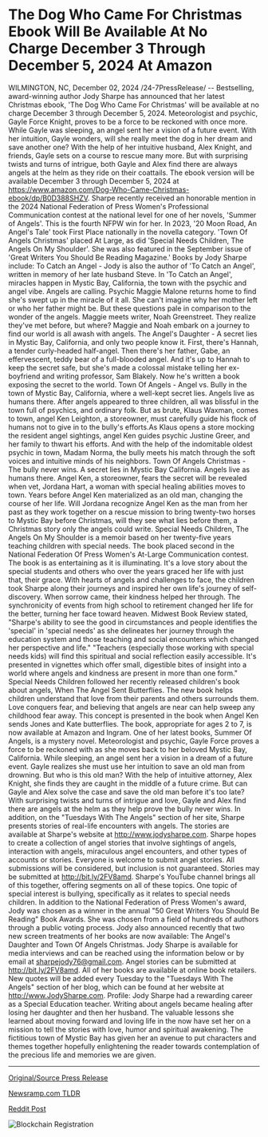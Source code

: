 # The Dog Who Came For Christmas Ebook Will Be Available At No Charge December 3 Through December 5, 2024 At Amazon

WILMINGTON, NC, December 02, 2024 /24-7PressRelease/ -- Bestselling, award-winning author Jody Sharpe has announced that her latest Christmas ebook, 'The Dog Who Came For Christmas' will be available at no charge December 3 through December 5, 2024.  Meteorologist and psychic, Gayle Force Knight, proves to be a force to be reckoned with once more. While Gayle was sleeping, an angel sent her a vision of a future event. With her intuition, Gayle wonders, will she really meet the dog in her dream and save another one?  With the help of her intuitive husband, Alex Knight, and friends, Gayle sets on a course to rescue many more. But with surprising twists and turns of intrigue, both Gayle and Alex find there are always angels at the helm as they ride on their coattails.  The ebook version will be available December 3 through December 5, 2024 at https://www.amazon.com/Dog-Who-Came-Christmas-ebook/dp/B0D388SHZV.  Sharpe recently received an honorable mention in the 2024 National Federation of Press Women's Professional Communication contest at the national level for one of her novels, 'Summer of Angels'. This is the fourth NFPW win for her. In 2023, '20 Moon Road, An Angel's Tale' took First Place nationally in the novella category. 'Town Of Angels Christmas' placed At Large, as did 'Special Needs Children, The Angels On My Shoulder'.  She was also featured in the September issue of 'Great Writers You Should Be Reading Magazine.'  Books by Jody Sharpe include:  To Catch an Angel - Jody is also the author of 'To Catch an Angel', written in memory of her late husband Steve. In 'To Catch an Angel', miracles happen in Mystic Bay, California, the town with the psychic and angel vibe. Angels are calling. Psychic Maggie Malone returns home to find she's swept up in the miracle of it all. She can't imagine why her mother left or who her father might be. But these questions pale in comparison to the wonder of the angels. Maggie meets writer, Noah Greenstreet. They realize they've met before, but where? Maggie and Noah embark on a journey to find our world is all awash with angels.  The Angel's Daughter - A secret lies in Mystic Bay, California, and only two people know it. First, there's Hannah, a tender curly-headed half-angel. Then there's her father, Gabe, an effervescent, teddy bear of a full-blooded angel. And it's up to Hannah to keep the secret safe, but she's made a colossal mistake telling her ex-boyfriend and writing professor, Sam Blakely. Now he's written a book exposing the secret to the world.  Town Of Angels - Angel vs. Bully in the town of Mystic Bay, California, where a well-kept secret lies. Angels live as humans there. After angels appeared to three children, all was blissful in the town full of psychics, and ordinary folk. But as brute, Klaus Waxman, comes to town, angel Ken Leighton, a storeowner, must carefully guide his flock of humans not to give in to the bully's efforts.As Klaus opens a store mocking the resident angel sightings, angel Ken guides psychic Justine Greer, and her family to thwart his efforts. And with the help of the indomitable oldest psychic in town, Madam Norma, the bully meets his match through the soft voices and intuitive minds of his neighbors.  Town Of Angels Christmas - The bully never wins. A secret lies in Mystic Bay California. Angels live as humans there. Angel Ken, a storeowner, fears the secret will be revealed when vet, Jordana Hart, a woman with special healing abilities moves to town.  Years before Angel Ken materialized as an old man, changing the course of her life. Will Jordana recognize Angel Ken as the man from her past as they work together on a rescue mission to bring twenty-two horses to Mystic Bay before Christmas, will they see what lies before them, a Christmas story only the angels could write.  Special Needs Children, The Angels On My Shoulder is a memoir based on her twenty-five years teaching children with special needs. The book placed second in the National Federation Of Press Women's At-Large Communication contest. The book is as entertaining as it is illuminating. It's a love story about the special students and others who over the years graced her life with just that, their grace.  With hearts of angels and challenges to face, the children took Sharpe along their journeys and inspired her own life's journey of self-discovery. When sorrow came, their kindness helped her through. The synchronicity of events from high school to retirement changed her life for the better, turning her face toward heaven.  Midwest Book Review stated, "Sharpe's ability to see the good in circumstances and people identifies the 'special' in 'special needs' as she delineates her journey through the education system and those teaching and social encounters which changed her perspective and life."  "Teachers (especially those working with special needs kids) will find this spiritual and social reflection easily accessible. It's presented in vignettes which offer small, digestible bites of insight into a world where angels and kindness are present in more than one form."  Special Needs Children followed her recently released children's book about angels, When The Angel Sent Butterflies. The new book helps children understand that love from their parents and others surrounds them. Love conquers fear, and believing that angels are near can help sweep any childhood fear away. This concept is presented in the book when Angel Ken sends Jones and Kate butterflies. The book, appropriate for ages 2 to 7, is now available at Amazon and Ingram.  One of her latest books, Summer Of Angels, is a mystery novel. Meteorologist and psychic, Gayle Force proves a force to be reckoned with as she moves back to her beloved Mystic Bay, California. While sleeping, an angel sent her a vision in a dream of a future event. Gayle realizes she must use her intuition to save an old man from drowning. But who is this old man?  With the help of intuitive attorney, Alex Knight, she finds they are caught in the middle of a future crime. But can Gayle and Alex solve the case and save the old man before it's too late? With surprising twists and turns of intrigue and love, Gayle and Alex find there are angels at the helm as they help prove the bully never wins.  In addition, on the "Tuesdays With The Angels" section of her site, Sharpe presents stories of real-life encounters with angels. The stories are available at Sharpe's website at http://www.jodysharpe.com.  Sharpe hopes to create a collection of angel stories that involve sightings of angels, interaction with angels, miraculous angel encounters, and other types of accounts or stories. Everyone is welcome to submit angel stories. All submissions will be considered, but inclusion is not guaranteed. Stories may be submitted at http://bit.ly/2FV8amd.  Sharpe's YouTube channel brings all of this together, offering segments on all of these topics. One topic of special interest is bullying, specifically as it relates to special needs children.  In addition to the National Federation of Press Women's award, Jody was chosen as a winner in the annual "50 Great Writers You Should Be Reading" Book Awards. She was chosen from a field of hundreds of authors through a public voting process.  Jody also announced recently that two new screen treatments of her books are now available: The Angel's Daughter and Town Of Angels Christmas.  Jody Sharpe is available for media interviews and can be reached using the information below or by email at sharpejody76@gmail.com. Angel stories can be submitted at http://bit.ly/2FV8amd. All of her books are available at online book retailers. New quotes will be added every Tuesday to the "Tuesdays With The Angels" section of her blog, which can be found at her website at http://www.JodySharpe.com.  Profile:  Jody Sharpe had a rewarding career as a Special Education teacher. Writing about angels became healing after losing her daughter and then her husband. The valuable lessons she learned about moving forward and loving life in the now have set her on a mission to tell the stories with love, humor and spiritual awakening. The fictitious town of Mystic Bay has given her an avenue to put characters and themes together hopefully enlightening the reader towards contemplation of the precious life and memories we are given. 

---

[Original/Source Press Release](https://www.24-7pressrelease.com/press-release/516699/the-dog-who-came-for-christmas-ebook-will-be-available-at-no-charge-december-3-through-december-5-2024-at-amazon)
                    

[Newsramp.com TLDR](https://newsramp.com/curated-news/bestselling-author-jody-sharpe-offers-free-christmas-ebook-the-dog-who-came-for-christmas/5c39cd2d537fa74550a3bb9e882e2bdc) 

 



[Reddit Post](https://www.reddit.com/r/BookNews/comments/1h4q885/bestselling_author_jody_sharpe_offers_free/) 



![Blockchain Registration](https://cdn.newsramp.app/24-7PressRelease/qrcode/2412/2/hushopPq.webp)